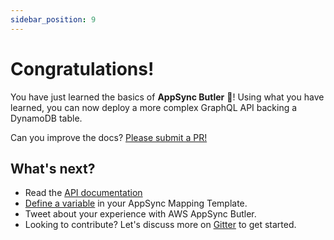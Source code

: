 ```yaml
---
sidebar_position: 9
---
```


# Congratulations!

You have just learned the basics of **AppSync Butler** 🎉! Using what you have learned,
you can now deploy a more complex GraphQL API backing a DynamoDB table.

Can you improve the docs? [Please submit a PR!](https://github.com/alichry/aws-appsync-butler)

## What's next?

- Read the [API documentation](/docs/api)
- [Define a variable](/docs/api/classes/Parser#setvariable) in your AppSync Mapping Template.
- Tweet about your experience with AWS AppSync Butler.
- Looking to contribute? Let's discuss more on [Gitter](https://gitter.im/aws-appsync-butler/community?utm_source=share-link&utm_medium=link&utm_campaign=share-link) to get started.